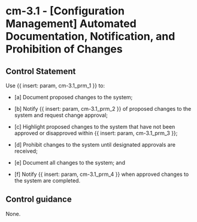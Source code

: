 # cm-3.1 - \[Configuration Management\] Automated Documentation, Notification, and Prohibition of Changes

## Control Statement

Use {{ insert: param, cm-3.1_prm_1 }} to:

- \[a\] Document proposed changes to the system;

- \[b\] Notify {{ insert: param, cm-3.1_prm_2 }} of proposed changes to the system and request change approval;

- \[c\] Highlight proposed changes to the system that have not been approved or disapproved within {{ insert: param, cm-3.1_prm_3 }};

- \[d\] Prohibit changes to the system until designated approvals are received;

- \[e\] Document all changes to the system; and

- \[f\] Notify {{ insert: param, cm-3.1_prm_4 }} when approved changes to the system are completed.

## Control guidance

None.
